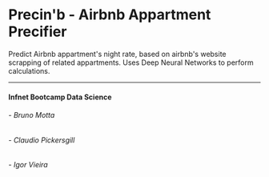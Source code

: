 # Precin'b - Airbnb Appartment Precifier
Predict Airbnb appartment's night rate, based on airbnb's website scrapping of related appartments.
Uses Deep Neural Networks to perform calculations.

---
#### Infnet Bootcamp Data Science
###### - Bruno Motta
###### - Claudio Pickersgill
###### - Igor Vieira

